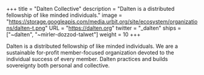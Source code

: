 +++
title = "Dalten Collective"
description = "Dalten is a distributed fellowship of like minded individuals."
image = "https://storage.googleapis.com/media.urbit.org/site/ecosystem/organizations/dalten-t.png"
URL = "https://dalten.org"
twitter = "_dalten"
ships = ["~dalten", "~mirler-dozzod-talwet"]
weight = 10
+++

Dalten is a distributed fellowship of like minded individuals. We are a sustainable for-profit member-focused organization devoted to the individual success of every member. Dalten practices and builds sovereignty both personal and collective.
